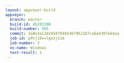 ```yaml
---
layout: appveyor-build
appveyor:
  branch: master
  build-id: 45283208
  build-number: 565
  commit: 3a8e3a1102458f0485467962187ca6eb387e64aa
  job-id: p9tj19vvlge3jts6
  job-number: 3
  os-name: Windows
  test-result: 1
---
```

